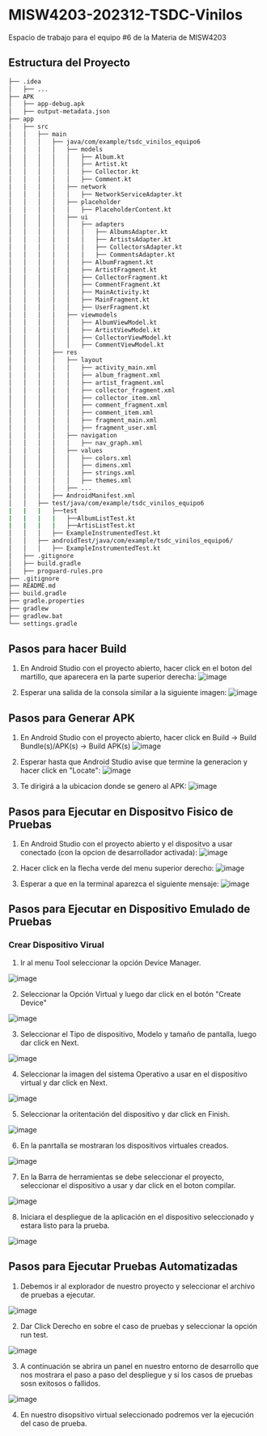 # MISW4203-202312-TSDC-Vinilos
Espacio de trabajo para el equipo #6 de la Materia de MISW4203

## Estructura del Proyecto
```bash
├── .idea
│   ├── ...
├── APK
│   ├── app-debug.apk
│   ├── output-metadata.json
├── app
│   ├── src
│   │   ├── main
│   │   │   ├── java/com/example/tsdc_vinilos_equipo6
│   │   │   │   ├── models
│   │   │   │   │   ├── Album.kt
│   │   │   │   │   ├── Artist.kt
│   │   │   │   │   ├── Collector.kt
│   │   │   │   │   ├── Comment.kt
│   │   │   │   ├── network
│   │   │   │   │   ├── NetworkServiceAdapter.kt
│   │   │   │   ├── placeholder
│   │   │   │   │   ├── PlaceholderContent.kt
│   │   │   │   ├── ui
│   │   │   │   │   ├── adapters
│   │   │   │   │   │   ├── AlbumsAdapter.kt
│   │   │   │   │   │   ├── ArtistsAdapter.kt
│   │   │   │   │   │   ├── CollectorsAdapter.kt
│   │   │   │   │   │   ├── CommentsAdapter.kt
│   │   │   │   │   ├── AlbumFragment.kt
│   │   │   │   │   ├── ArtistFragment.kt
│   │   │   │   │   ├── CollectorFragment.kt
│   │   │   │   │   ├── CommentFragment.kt
│   │   │   │   │   ├── MainActivity.kt
│   │   │   │   │   ├── MainFragment.kt
│   │   │   │   │   ├── UserFragment.kt
│   │   │   │   ├── viewmodels
│   │   │   │   │   ├── AlbumViewModel.kt
│   │   │   │   │   ├── ArtistViewModel.kt
│   │   │   │   │   ├── CollectorViewModel.kt
│   │   │   │   │   ├── CommentViewModel.kt
│   │   │   ├── res
│   │   │   │   ├── layout
│   │   │   │   │   ├── activity_main.xml
│   │   │   │   │   ├── album_fragment.xml
│   │   │   │   │   ├── artist_fragment.xml
│   │   │   │   │   ├── collector_fragment.xml
│   │   │   │   │   ├── collector_item.xml
│   │   │   │   │   ├── comment_fragment.xml
│   │   │   │   │   ├── comment_item.xml
│   │   │   │   │   ├── fragment_main.xml
│   │   │   │   │   ├── fragment_user.xml
│   │   │   │   ├── navigation
│   │   │   │   │   ├── nav_graph.xml
│   │   │   │   ├── values
│   │   │   │   │   ├── colors.xml
│   │   │   │   │   ├── dimens.xml
│   │   │   │   │   ├── strings.xml
│   │   │   │   │   ├── themes.xml
│   │   │   │   ├── ...
│   │   │   ├── AndroidManifest.xml
│   │   ├── test/java/com/example/tsdc_vinilos_equipo6
|   |   |   ├──test
|   |   |   |   ├──AlbumListTest.kt
|   |   |   |   ├──ArtisListTest.kt
│   │   │   ├── ExampleInstrumentedTest.kt
│   │   ├── androidTest/java/com/example/tsdc_vinilos_equipo6/
│   │   │   ├── ExampleInstrumentedTest.kt
│   ├── .gitignore
│   ├── build.gradle
│   ├── proguard-rules.pro
├── .gitignore
├── README.md
├── build.gradle
├── gradle.properties
├── gradlew
├── gradlew.bat
└── settings.gradle
```

## Pasos para hacer Build
1. En Android Studio con el proyecto abierto, hacer click en el boton del martillo, que aparecera en la parte superior derecha:
![image](https://user-images.githubusercontent.com/111320185/233865682-1ca9af38-93d0-4431-9a5b-7d350207dcf3.png)

2. Esperar una salida de la consola similar a la siguiente imagen:
![image](https://user-images.githubusercontent.com/111320185/233865668-8f7fb211-7f3d-466b-bf92-f685cb5f418c.png)

## Pasos para Generar APK
1. En Android Studio con el proyecto abierto, hacer click en Build -> Build Bundle(s)/APK(s) -> Build APK(s)
![image](https://user-images.githubusercontent.com/111320185/233865758-dbd50bf5-ea78-4ace-b8c2-d7c3729fb458.png)

2. Esperar hasta que Android Studio avise que termine la generacion y hacer click en "Locate":
![image](https://user-images.githubusercontent.com/111320185/233865815-5c5aff7b-c984-44c7-b1c2-52ca6c66c060.png)

3. Te dirigirá a la ubicacion donde se genero al APK:
![image](https://user-images.githubusercontent.com/111320185/233865897-c63c9890-b809-4566-b918-b48255c763e1.png)

## Pasos para Ejecutar en Dispositvo Fisico de Pruebas
1. En Android Studio con el proyecto abierto y el dispositvo a usar conectado (con la opcion de desarrollador activada):
![image](https://user-images.githubusercontent.com/111320185/233866031-0e14953a-3d34-4ee2-8408-bdea278d41b3.png)

2. Hacer click en la flecha verde del menu superior derecho:
![image](https://user-images.githubusercontent.com/111320185/233866050-726b2b33-1d10-4a1e-80ac-6466c5dc2c81.png)

3. Esperar a que en la terminal aparezca el siguiente mensaje:
![image](https://user-images.githubusercontent.com/111320185/233866097-3baf22e0-ac9e-461b-a4e3-43d5608373d0.png)

## Pasos para Ejecutar en Dispositivo Emulado de Pruebas
### Crear Dispositivo Virual
1. Ir al menu Tool seleccionar la opción Device Manager.

![image](https://user-images.githubusercontent.com/65821560/235392026-e4e0b271-b9c3-4f3b-aad3-d4407338a730.png)

2. Seleccionar la Opción Virtual y luego dar click en el botón "Create Device"

![image](https://user-images.githubusercontent.com/65821560/235392155-7a760fac-4b16-47bb-8e19-6d8d11a92b8b.png)

3. Seleccionar el Tipo de dispositivo, Modelo y tamaño de pantalla, luego dar click en Next.

![image](https://user-images.githubusercontent.com/65821560/235392213-c3112663-1683-46b4-b6db-1314b7914d79.png)

4. Seleccionar la imagen del sistema Operativo a usar en el dispositivo virtual y dar click en Next.

![image](https://user-images.githubusercontent.com/65821560/235392267-cba3741e-4be2-4c08-bf9a-b8f4c7fcc6a2.png)

5. Seleccionar la oritentación del dispositivo y dar click en Finish.

![image](https://user-images.githubusercontent.com/65821560/235392388-b7753b2e-d719-4139-83e9-8a44b89c6823.png)

6. En la panrtalla se mostraran los dispositivos virtuales creados.

![image](https://user-images.githubusercontent.com/65821560/235392477-c5ac132c-c548-42c7-aaef-53bf3c63b576.png)

7. En la Barra de herramientas se debe seleccionar el proyecto, seleccionar el dispositivo a usar y dar click en el boton compilar.

![image](https://user-images.githubusercontent.com/65821560/235392561-111310d5-5c08-4462-86f2-d85fbdda010a.png)

8. Iniciara el despliegue de la aplicación en el dispositivo seleccionado y estara listo para la prueba.

![image](https://user-images.githubusercontent.com/65821560/235392625-71b12950-d05a-454d-b659-05c9a4ff3960.png)



## Pasos para Ejecutar Pruebas Automatizadas
1. Debemos ir al explorador de nuestro proyecto y seleccionar el archivo de pruebas a ejecutar.

![image](https://user-images.githubusercontent.com/65821560/235393296-c5658305-d7df-4203-8655-f32c9106c1f7.png)

2. Dar Click Derecho en sobre el caso de pruebas y seleccionar la opción run test.

![image](https://user-images.githubusercontent.com/65821560/235393382-0f945724-3ec2-4c4d-a8b6-f3d456039670.png)

3. A continuación se abrira un panel en nuestro entorno de desarrollo que nos mostrara el paso a paso del despliegue y si los casos de pruebas sosn exitosos o fallidos.

![image](https://user-images.githubusercontent.com/65821560/235393512-4d9e1d14-bed8-40ae-92e4-a91f07979749.png)

4. En nuestro disopsitivo virtual seleccionado podremos ver la ejecución del caso de prueba.
